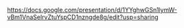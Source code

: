 https://docs.google.com/presentation/d/1YYghwGSn1lymW-vBm1VnaSelrvZtuYspCD1nzngde8g/edit?usp=sharing

